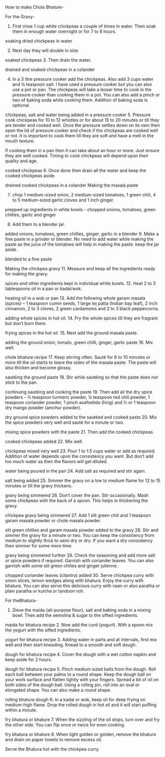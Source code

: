 How to make Chola Bhature-

For the Gravy-
1. First rinse 1 cup white chickpeas a couple of times in water. Then soak them in enough water overnight or for 7 to 8 hours.

soaking dried chickpeas in water

2. Next day they will double in size.

soaked chickpeas
3. Then drain the water.

drained and soaked chickpeas in a colander

4. In a 3 litre pressure cooker add the chickpeas. Also add 3 cups water and ¼ teaspoon salt. I have used a pressure cooker but you can also use a pot or pan. The chickpeas will take a lesser time to cook in the pressure cooker than cooking them in a pot. You can also add a pinch or two of baking soda while cooking them. Addition of baking soda is optional.

chickpeas, salt and water being added in a pressure cooker
5. Pressure cook chickpeas for 10 to 12 whistles or for about 15 to 20 minutes or till they are tender and cooked well. Once the pressure settles down on its own then open the lid of pressure cooker and check if the chickpeas are cooked well or not. It is important to cook them till they are soft and have a melt in the mouth texture.

If cooking them in a pan then it can take about an hour or more. Just ensure they are well cooked. Timing to cook chickpeas will depend upon their quality and age.

cooked chickpeas
6. Once done then drain all the water and keep the cooked chickpeas aside.

drained cooked chickpeas in a colander
Making the masala paste

7.  chop 1 medium-sized onion, 2 medium-sized tomatoes, 1 green chili, 4 to 5 medium-sized garlic cloves and 1 inch ginger.

prepped up ingredients in white bowls - chopped onions, tomatoes, green chillies, garlic and ginger

8. Add them to a blender jar.

added onions, tomatoes, green chillies, ginger, garlic in a blender
9. Make a fine paste in a grinder or blender. No need to add water while making the paste as the juice of the tomatoes will help in making the paste. keep the jar aside.

blended to a fine paste

Making the chickpea gravy
11. Measure and keep all the ingredients ready for making the gravy.

spices and other ingredients kept in individual white bowls. 
12. Heat 2 to 3 tablespoons oil in a pan or kadai/wok.

heating oil in a wok or pan
13. Add the following whole garam masala (spices) – 1 teaspoon cumin seeds, 1 large tej patta (Indian bay leaf), 2 inch cinnamon, 2 to 3 cloves, 2 green cardamoms and 2 to 3 black peppercorns.

adding whole spices in hot oil. 
14. Fry the whole spices till they are fragrant but don’t burn them.

frying spices in the hot oil.
15. Next add the ground masala paste.

adding the ground onion, tomato, green chilli, ginger, garlic paste
16. Mix well.

chole bhature recipe
17. Keep stirring often. Sauté for 8 to 10 minutes or more till the oil starts to leave the sides of the masala paste. The paste will also thicken and become glossy. 

sautéing the ground paste
18. Stir while sautéing so that the paste does not stick to the pan.

continuing sautéing and cooking the paste
19. Then add all the dry spice powders – ½ teaspoon turmeric powder, ¼ teaspoon red chili powder, 1 teaspoon coriander powder, 1 pinch asafoetida (hing) and ½ or 1 teaspoon dry mango powder (amchur powder).

dry ground spice powders added to the sautéed and cooked paste
20. Mix the spice powders very well and sauté for a minute or two.

mixing spice powders with the paste
21. Then add the cooked chickpeas.

cooked chickpeas added
22. Mix well.

chickpeas mixed very well
23. Pour 1 to 1.5 cups water or add as required. Addition of water depends upon the consistency you want. But don’t add too much water as then the flavors will get diluted.

water being poured in the pan
24. Add salt as required and stir again.

salt being added
25. Simmer the gravy on a low to medium flame for 12 to 15 minutes or till the gravy thickens.

gravy being simmered
26. Don’t cover the pan. Stir occasionally. Mash some chickpeas with the back of a spoon. This helps in thickening the gravy.

chickpea gravy being simmered
27. Add 1 slit green chili and 1 teaspoon garam masala powder or chole masala powder.

slit green chillies and garam masala powder added to the gravy
28. Stir and simmer the gravy for a minute or two. You can keep the consistency from medium to slightly thick to semi dry or dry. If you want a dry consistency then simmer for some more time.

gravy being simmered further
29. Check the seasoning and add more salt or spice powders if required. Garnish with coriander leaves. You can also garnish with some slit green chilies and ginger julienne.

chopped coriander leaves (cilantro) added
30. Serve chickpea curry with onion slices, lemon wedges along with bhatura. Enjoy the curry with bhatura. You can also serve this delicious curry with naan or aloo paratha or plain paratha or kulcha or tandoori roti.

For theBhatura-

1. Sieve the maida (all-purpose flour), salt and baking soda in a mixing bowl. Then add the semolina & sugar to the sifted ingredients.

maida for bhatura recipe
2. Now add the curd (yogurt). With a spoon mix the yogurt with the sifted ingredients.

yogurt for bhatura recipe
3. Adding water in parts and at intervals, first mix well and then start kneading. Knead to a smooth and soft dough.

dough for bhatura recipe
4. Cover the dough with a wet cotton napkin and keep aside for 2 hours.

dough for bhatura recipe
5. Pinch medium sized balls from the dough. Roll each ball between your palms to a round shape. Keep the dough ball on your work surface and flatten lightly with your fingers. Spread a bit of oil on both sides of the dough ball. Using a rolling pin, roll into an oval or elongated shape. You can also make a round shape.

rolling bhatura dough
6. In a kadai or wok, keep oil for deep frying on medium-high flame. Drop the rolled dough in hot oil and it will start puffing within a minute.

fry bhatura or bhature
7. When the sizzling of the oil stops, turn over and fry the other side. You can flip once or twice for even cooking.

fry bhatura or bhature
8. When light golden or golden, remove the bhatura and drain on paper towels to remove excess oil.


Serve the Bhatura hot with the chickpea curry.

